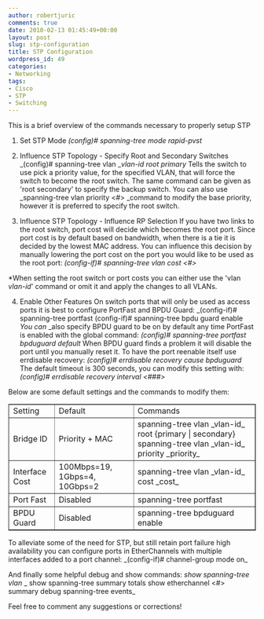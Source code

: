 ```yaml
---
author: robertjuric
comments: true
date: 2010-02-13 01:45:49+00:00
layout: post
slug: stp-configuration
title: STP Configuration
wordpress_id: 49
categories:
- Networking
tags:
- Cisco
- STP
- Switching
---
```


This is a brief overview of the commands necessary to properly setup STP

1. Set STP Mode
_(config)# spanning-tree mode rapid-pvst_

2. Influence STP Topology - Specify Root and Secondary Switches
_(config)# spanning-tree vlan __vlan-id root primary_
Tells the switch to use pick a priority value, for the specified VLAN, that will force the switch to become the root switch. The same command can be given as 'root secondary' to specify the backup switch. You can also use _spanning-tree vlan <vlan-id> priority <#> _command to modify the base priority, however it is preferred to specify the root switch.

3. Influence STP Topology - Influence RP Selection
If you have two links to the root switch, port cost will decide which becomes the root port. Since port cost is by default based on bandwidth, when there is a tie it is decided by the lowest MAC address. You can influence this decision by manually lowering the port cost on the port you would like to be used as the root port:
_(config-if)# spanning-tree vlan <vlan-id> cost <#>_

*When setting the root switch or port costs you can either use the 'vlan _vlan-id_' command or omit it and apply the changes to all VLANs.

4. Enable Other Features
On switch ports that will only be used as access ports it is best to configure PortFast and BPDU Guard:
_(config-if)# spanning-tree portfast
(config-if)# spanning-tree bpdu guard enable
_You can_ _also specify BPDU guard to be on by default any time PortFast is enabled with the global command:
_(config)# spanning-tree portfast bpduguard default_
When BPDU guard finds a problem it will disable the port until you manually reset it. To have the port reenable itself use errdisable recovery:
_(config)# errdisable recovery cause bpduguard_
The default timeout is 300 seconds, you can modify this setting with:
_(config)# errdisable recovery interval <###>_

Below are some default settings and the commands to modify them:
<table border="1" >
<tbody >
<tr >

<td >Setting
</td>

<td >Default
</td>

<td >Commands
</td>
</tr>
<tr >

<td >Bridge ID
</td>

<td >Priority + MAC
</td>

<td >spanning-tree vlan _vlan-id_ root {primary | secondary}
spanning-tree vlan _vlan-id_ priority _priority_
</td>
</tr>
<tr >

<td >Interface Cost
</td>

<td >100Mbps=19, 1Gbps=4, 10Gbps=2
</td>

<td >spanning-tree vlan _vlan-id_ cost _cost_
</td>
</tr>
<tr >

<td >Port Fast
</td>

<td >Disabled
</td>

<td >spanning-tree portfast
</td>
</tr>
<tr >

<td >BPDU Guard
</td>

<td >Disabled
</td>

<td >spanning-tree bpduguard enable
</td>
</tr>
</tbody>
</table>
To alleviate some of the need for STP, but still retain port failure high availability you can configure ports in EtherChannels with multiple interfaces added to a port channel:
_(config-if)# channel-group <group#> mode on_

And finally some helpful debug and show commands:
_show spanning-tree vlan <vlan-id>__
show spanning-tree summary totals
show etherchannel <#> summary
debug spanning-tree events_

Feel free to comment any suggestions or corrections!
